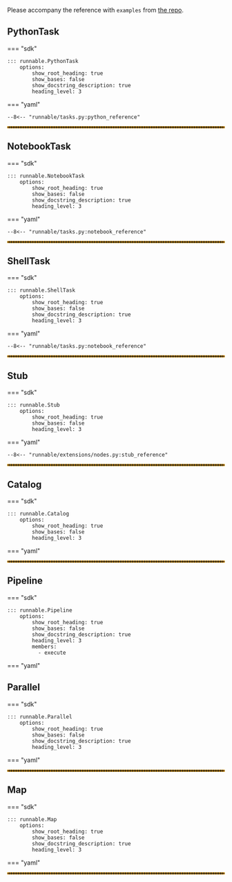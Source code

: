 Please accompany the reference with  ```examples``` from
[the repo](https://github.com/AstraZeneca/runnable).



## PythonTask

=== "sdk"

    ::: runnable.PythonTask
        options:
            show_root_heading: true
            show_bases: false
            show_docstring_description: true
            heading_level: 3

=== "yaml"

    --8<-- "runnable/tasks.py:python_reference"

<hr style="border:2px dotted orange">


## NotebookTask

=== "sdk"

    ::: runnable.NotebookTask
        options:
            show_root_heading: true
            show_bases: false
            show_docstring_description: true
            heading_level: 3

=== "yaml"

    --8<-- "runnable/tasks.py:notebook_reference"


<hr style="border:2px dotted orange">


## ShellTask

=== "sdk"

    ::: runnable.ShellTask
        options:
            show_root_heading: true
            show_bases: false
            show_docstring_description: true
            heading_level: 3

=== "yaml"

    --8<-- "runnable/tasks.py:notebook_reference"


<hr style="border:2px dotted orange">

## Stub

=== "sdk"

    ::: runnable.Stub
        options:
            show_root_heading: true
            show_bases: false
            heading_level: 3

=== "yaml"

    --8<-- "runnable/extensions/nodes.py:stub_reference"



<hr style="border:2px dotted orange">


## Catalog

=== "sdk"

    ::: runnable.Catalog
        options:
            show_root_heading: true
            show_bases: false
            heading_level: 3

=== "yaml"



<hr style="border:2px dotted orange">



## Pipeline

=== "sdk"

    ::: runnable.Pipeline
        options:
            show_root_heading: true
            show_bases: false
            show_docstring_description: true
            heading_level: 3
            members:
              - execute

=== "yaml"



## Parallel


=== "sdk"

    ::: runnable.Parallel
        options:
            show_root_heading: true
            show_bases: false
            show_docstring_description: true
            heading_level: 3

=== "yaml"



<hr style="border:2px dotted orange">

## Map

=== "sdk"

    ::: runnable.Map
        options:
            show_root_heading: true
            show_bases: false
            show_docstring_description: true
            heading_level: 3

=== "yaml"

<hr style="border:2px dotted orange">
